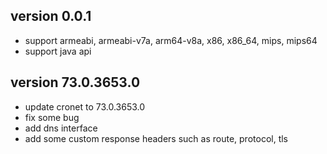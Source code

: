 version 0.0.1
-------------

 - support armeabi, armeabi-v7a, arm64-v8a, x86, x86_64, mips, mips64
 - support java api
 
version 73.0.3653.0
-------------

 - update cronet to 73.0.3653.0
 - fix some bug
 - add dns interface
 - add some custom response headers such as route, protocol, tls 
